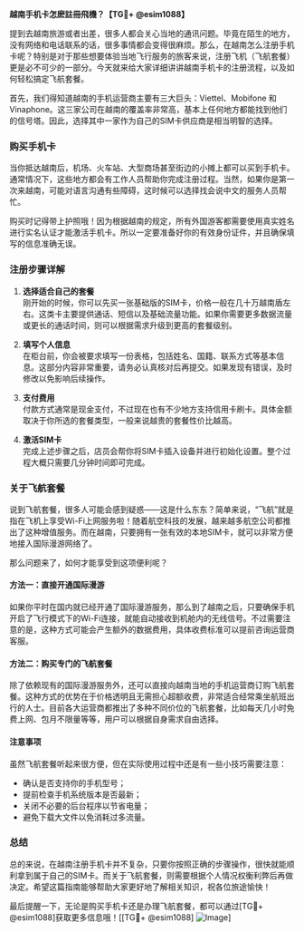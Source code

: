 **越南手机卡怎麽註冊飛機？【TG💪+ @esim1088】**

提到去越南旅游或者出差，很多人都会关心当地的通讯问题。毕竟在陌生的地方，没有网络和电话联系的话，很多事情都会变得很麻烦。那么，在越南怎么注册手机卡呢？特别是对于那些想要体验当地飞行服务的旅客来说，注册飞机（飞航套餐）更是必不可少的一部分。今天就来给大家详细讲讲越南手机卡的注册流程，以及如何轻松搞定飞航套餐。

首先，我们得知道越南的手机运营商主要有三大巨头：Viettel、Mobifone 和 Vinaphone。这三家公司在越南的覆盖率非常高，基本上任何地方都能找到他们的信号塔。因此，选择其中一家作为自己的SIM卡供应商是相当明智的选择。

### 购买手机卡

当你抵达越南后，机场、火车站、大型商场甚至街边的小摊上都可以买到手机卡。通常情况下，这些地方都会有工作人员帮助你完成注册过程。当然，如果你是第一次来越南，可能对语言沟通有些障碍，这时候可以选择找会说中文的服务人员帮忙。

购买时记得带上护照哦！因为根据越南的规定，所有外国游客都需要使用真实姓名进行实名认证才能激活手机卡。所以一定要准备好你的有效身份证件，并且确保填写的信息准确无误。

### 注册步骤详解

1. **选择适合自己的套餐**  
   刚开始的时候，你可以先买一张基础版的SIM卡，价格一般在几十万越南盾左右。这类卡主要提供通话、短信以及基础流量功能。如果你需要更多数据流量或更长的通话时间，则可以根据需求升级到更高的套餐级别。

2. **填写个人信息**  
   在柜台前，你会被要求填写一份表格，包括姓名、国籍、联系方式等基本信息。这部分内容非常重要，请务必认真核对后再提交。如果发现有错误，及时修改以免影响后续操作。

3. **支付费用**  
   付款方式通常是现金支付，不过现在也有不少地方支持信用卡刷卡。具体金额取决于你所选的套餐类型，一般来说越贵的套餐性价比越高。

4. **激活SIM卡**  
   完成上述步骤之后，店员会帮你将SIM卡插入设备并进行初始化设置。整个过程大概只需要几分钟时间即可完成。

### 关于飞航套餐

说到飞航套餐，很多人可能会感到疑惑——这是什么东东？简单来说，“飞航”就是指在飞机上享受Wi-Fi上网服务啦！随着航空科技的发展，越来越多航空公司都推出了这种增值服务。而在越南，只要拥有一张有效的本地SIM卡，就可以非常方便地接入国际漫游网络了。

那么问题来了，如何才能享受到这项便利呢？

#### 方法一：直接开通国际漫游

如果你平时在国内就已经开通了国际漫游服务，那么到了越南之后，只要确保手机开启了飞行模式下的Wi-Fi连接，就能自动接收到机舱内的无线信号。不过需要注意的是，这种方式可能会产生额外的数据费用，具体收费标准可以提前咨询运营商客服。

#### 方法二：购买专门的飞航套餐

除了依赖现有的国际漫游服务外，还可以直接向越南当地的手机运营商订购飞航套餐。这种方式的优势在于价格透明且无需担心超额收费，非常适合经常乘坐航班出行的人士。目前各大运营商都推出了多种不同价位的飞航套餐，比如每天几小时免费上网、包月不限量等等，用户可以根据自身需求自由选择。

#### 注意事项

虽然飞航套餐听起来很方便，但在实际使用过程中还是有一些小技巧需要注意：

- 确认是否支持你的手机型号；
- 提前检查手机系统版本是否最新；
- 关闭不必要的后台程序以节省电量；
- 避免下载大文件以免消耗过多流量。

### 总结

总的来说，在越南注册手机卡并不复杂，只要你按照正确的步骤操作，很快就能顺利拿到属于自己的SIM卡。而关于飞航套餐，则需要根据个人情况权衡利弊后再做决定。希望这篇指南能够帮助大家更好地了解相关知识，祝各位旅途愉快！

最后提醒一下，无论是购买手机卡还是办理飞航套餐，都可以通过[TG💪+ @esim1088]获取更多信息哦！[[TG💪+ @esim1088] ![Image](https://i.postimg.cc/4NQfJmqS/Snipaste-2025-05-13-00-14-12.png)]